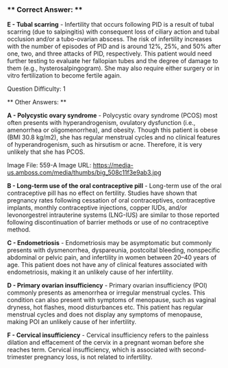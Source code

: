 ### ** Correct Answer: **

**E - Tubal scarring** - Infertility that occurs following PID is a result of tubal scarring (due to salpingitis) with consequent loss of ciliary action and tubal occlusion and/or a tubo-ovarian abscess. The risk of infertility increases with the number of episodes of PID and is around 12%, 25%, and 50% after one, two, and three attacks of PID, respectively. This patient would need further testing to evaluate her fallopian tubes and the degree of damage to them (e.g., hysterosalpingogram). She may also require either surgery or in vitro fertilization to become fertile again.

Question Difficulty: 1

** Other Answers: **

**A - Polycystic ovary syndrome** - Polycystic ovary syndrome (PCOS) most often presents with hyperandrogenism, ovulatory dysfunction (i.e., amenorrhea or oligomenorrhea), and obesity. Though this patient is obese (BMI 30.8 kg/m2), she has regular menstrual cycles and no clinical features of hyperandrogenism, such as hirsutism or acne. Therefore, it is very unlikely that she has PCOS.

Image File: 559-A
Image URL: https://media-us.amboss.com/media/thumbs/big_508c11f3e9ab3.jpg

**B - Long-term use of the oral contraceptive pill** - Long-term use of the oral contraceptive pill has no effect on fertility. Studies have shown that pregnancy rates following cessation of oral contraceptives, contraceptive implants, monthly contraceptive injections, copper IUDs, and/or levonorgestrel intrauterine systems (LNG-IUS) are similar to those reported following discontinuation of barrier methods or use of no contraceptive method.

**C - Endometriosis** - Endometriosis may be asymptomatic but commonly presents with dysmenorrhea, dyspareunia, postcoital bleeding, nonspecific abdominal or pelvic pain, and infertility in women between 20–40 years of age. This patient does not have any of clinical features associated with endometriosis, making it an unlikely cause of her infertility.

**D - Primary ovarian insufficiency** - Primary ovarian insufficiency (POI) commonly presents as amenorrhea or irregular menstrual cycles. This condition can also present with symptoms of menopause, such as vaginal dryness, hot flashes, mood disturbances etc. This patient has regular menstrual cycles and does not display any symptoms of menopause, making POI an unlikely cause of her infertility.

**F - Cervical insufficiency** - Cervical insufficiency refers to the painless dilation and effacement of the cervix in a pregnant woman before she reaches term. Cervical insufficiency, which is associated with second-trimester pregnancy loss, is not related to infertility.


